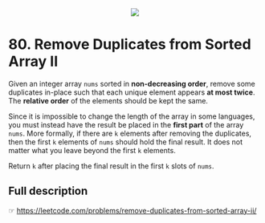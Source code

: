 <center><img src="https://leetcode.com/static/images/LeetCode_Sharing.png"></center>
  
# 80. Remove Duplicates from Sorted Array II
Given an integer array `nums` sorted in **non-decreasing order**, remove some duplicates in-place such that each unique element appears **at most twice**. The **relative order** of the elements should be kept the same.

Since it is impossible to change the length of the array in some languages, you must instead have the result be placed in the **first part** of the array `nums`. More formally, if there are `k` elements after removing the duplicates, then the first `k` elements of `nums` should hold the final result. It does not matter what you leave beyond the first `k` elements.

Return `k` after placing the final result in the first `k` slots of `nums`.

## Full description
☞ https://leetcode.com/problems/remove-duplicates-from-sorted-array-ii/
